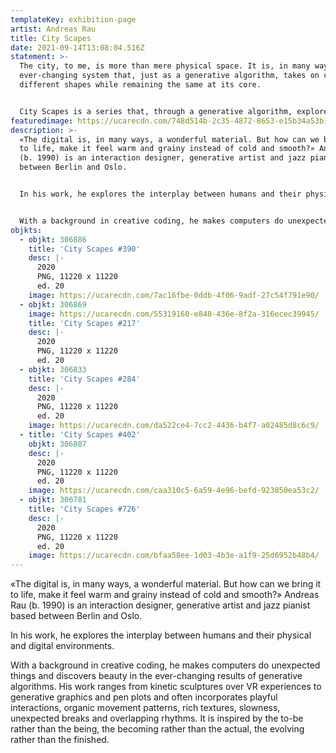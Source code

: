 ```yaml
---
templateKey: exhibition-page
artist: Andreas Rau
title: City Scapes
date: 2021-09-14T13:08:04.516Z
statement: >-
  The city, to me, is more than mere physical space. It is, in many ways, an
  ever-changing system that, just as a generative algorithm, takes on countless
  different shapes while remaining the same at its core.


  City Scapes is a series that, through a generative algorithm, explores human perception in the context of the cities we live in. The series is the result of an ongoing experimentation inspired by abstract expressionism and the textures of tapestry.
featuredimage: https://ucarecdn.com/748d514b-2c35-4872-8653-e15b34a53b1a/
description: >-
  «The digital is, in many ways, a wonderful material. But how can we bring it
  to life, make it feel warm and grainy instead of cold and smooth?» Andreas Rau
  (b. 1990) is an interaction designer, generative artist and jazz pianist based
  between Berlin and Oslo. 


  In his work, he explores the interplay between humans and their physical and digital environments. 


  With a background in creative coding, he makes computers do unexpected things and discovers beauty in the ever-changing results of generative algorithms. His work ranges from kinetic sculptures over VR experiences to generative graphics and pen plots and often incorporates playful interactions, organic movement patterns, rich textures, slowness, unexpected breaks and overlapping rhythms. It is inspired by the to-be rather than the being, the becoming rather than the actual, the evolving rather than the finished.
objkts:
  - objkt: 306886
    title: 'City Scapes #390'
    desc: |-
      2020
      PNG, 11220 x 11220
      ed. 20
    image: https://ucarecdn.com/7ac16fbe-0ddb-4f06-9adf-27c54f791e90/
  - objkt: 306869
    image: https://ucarecdn.com/55319160-e848-436e-8f2a-316ecec39945/
    title: 'City Scapes #217'
    desc: |-
      2020
      PNG, 11220 x 11220
      ed. 20
  - objkt: 306833
    title: 'City Scapes #284'
    desc: |-
      2020
      PNG, 11220 x 11220
      ed. 20
    image: https://ucarecdn.com/da522ce4-7cc2-4436-b4f7-a02485d8c6c9/
  - title: 'City Scapes #402'
    objkt: 306807
    desc: |-
      2020
      PNG, 11220 x 11220
      ed. 20
    image: https://ucarecdn.com/caa310c5-6a59-4e96-befd-923850ea53c2/
  - objkt: 306781
    title: 'City Scapes #726'
    desc: |-
      2020
      PNG, 11220 x 11220
      ed. 20
    image: https://ucarecdn.com/bfaa58ee-1d03-4b3e-a1f9-25d6952b48b4/
---
```


«The digital is, in many ways, a wonderful material. But how can we bring it to life, make it feel warm and grainy instead of cold and smooth?» Andreas Rau (b. 1990) is an interaction designer, generative artist and jazz pianist based between Berlin and Oslo.

In his work, he explores the interplay between humans and their physical and digital environments.

With a background in creative coding, he makes computers do unexpected things and discovers beauty in the ever-changing results of generative algorithms. His work ranges from kinetic sculptures over VR experiences to generative graphics and pen plots and often incorporates playful interactions, organic movement patterns, rich textures, slowness, unexpected breaks and overlapping rhythms. It is inspired by the to-be rather than the being, the becoming rather than the actual, the evolving rather than the finished.
